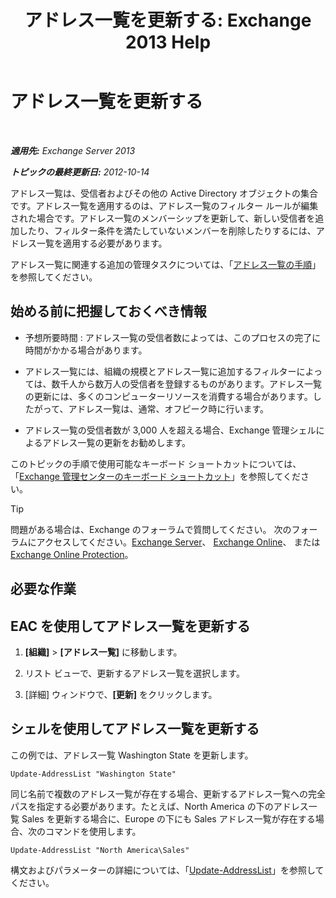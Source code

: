 ﻿---
title: 'アドレス一覧を更新する: Exchange 2013 Help'
TOCTitle: アドレス一覧を更新する
ms:assetid: 163e7099-cf14-4bb0-a84c-1401e9db670e
ms:mtpsurl: https://technet.microsoft.com/ja-jp/library/Aa996375(v=EXCHG.150)
ms:contentKeyID: 49895267
ms.date: 04/24/2018
mtps_version: v=EXCHG.150
f1_keywords:
- Microsoft.Exchange.Management.SnapIn.Esm.OrganizationConfiguration.Mailbox.UpdateAddressListWizardForm.ScheduleWizardPage
ms.translationtype: HT
---

# アドレス一覧を更新する

 

_**適用先:** Exchange Server 2013_

_**トピックの最終更新日:** 2012-10-14_

アドレス一覧は、受信者およびその他の Active Directory オブジェクトの集合です。アドレス一覧を適用するのは、アドレス一覧のフィルター ルールが編集された場合です。アドレス一覧のメンバーシップを更新して、新しい受信者を追加したり、フィルター条件を満たしていないメンバーを削除したりするには、アドレス一覧を適用する必要があります。

アドレス一覧に関連する追加の管理タスクについては、「[アドレス一覧の手順](address-list-procedures-exchange-2013-help.md)」を参照してください。

## 始める前に把握しておくべき情報

  - 予想所要時間 : アドレス一覧の受信者数によっては、このプロセスの完了に時間がかかる場合があります。

  - アドレス一覧には、組織の規模とアドレス一覧に追加するフィルターによっては、数千人から数万人の受信者を登録するものがあります。アドレス一覧の更新には、多くのコンピューターリソースを消費する場合があります。したがって、アドレス一覧は、通常、オフピーク時に行います。

  - アドレス一覧の受信者数が 3,000 人を超える場合、Exchange 管理シェルによるアドレス一覧の更新をお勧めします。

このトピックの手順で使用可能なキーボード ショートカットについては、「[Exchange 管理センターのキーボード ショートカット](keyboard-shortcuts-in-the-exchange-admin-center-exchange-online-protection-help.md)」を参照してください。


> [!TIP]
> 問題がある場合は、Exchange のフォーラムで質問してください。 次のフォーラムにアクセスしてください。<A href="https://go.microsoft.com/fwlink/p/?linkid=60612">Exchange Server</A>、 <A href="https://go.microsoft.com/fwlink/p/?linkid=267542">Exchange Online</A>、 または <A href="https://go.microsoft.com/fwlink/p/?linkid=285351">Exchange Online Protection</A>。



## 必要な作業

## EAC を使用してアドレス一覧を更新する

1.  **\[組織\]** \> **\[アドレス一覧\]** に移動します。

2.  リスト ビューで、更新するアドレス一覧を選択します。

3.  \[詳細\] ウィンドウで、**\[更新\]** をクリックします。

## シェルを使用してアドレス一覧を更新する

この例では、アドレス一覧 Washington State を更新します。

    Update-AddressList "Washington State"

同じ名前で複数のアドレス一覧が存在する場合、更新するアドレス一覧への完全パスを指定する必要があります。たとえば、North America の下のアドレス一覧 Sales を更新する場合に、Europe の下にも Sales アドレス一覧が存在する場合、次のコマンドを使用します。

    Update-AddressList "North America\Sales"

構文およびパラメーターの詳細については、「[Update-AddressList](https://technet.microsoft.com/ja-jp/library/aa997982\(v=exchg.150\))」を参照してください。

